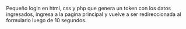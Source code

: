 Pequeño login en html, css y php que genera un token con los datos ingresados, ingresa a la pagina principal y vuelve a ser redireccionada al formulario luego de 10 segundos.
